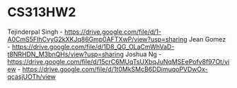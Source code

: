 # CS313HW2

Tejinderpal Singh - https://drive.google.com/file/d/1-A0CmS5FIhCvyG2kXKJq86Gmp0AFTXwP/view?usp=sharing
Jean Gomez - https://drive.google.com/file/d/1D8_QG_OLaCmWhVaD-t8NRHDN_M3bnQHs/view?usp=sharing
Joshua Ng - https://drive.google.com/file/d/15crC6MUqTsUXbqJuNqMSEePofv8f97Ot/view
           - https://drive.google.com/file/d/1t0MkSMcB6DDimuqoPVDwOx-qcasjUOTh/view

